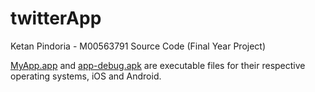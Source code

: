 # twitterApp
Ketan Pindoria - M00563791 Source Code (Final Year Project)

[MyApp.app](../MyApp.app) and [app-debug.apk](../app-debug.apk) are executable files for their respective operating systems, iOS and Android.
